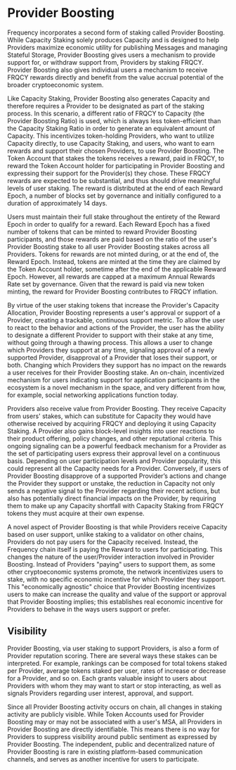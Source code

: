 # Provider Boosting

Frequency incorporates a second form of staking called Provider Boosting.
While Capacity Staking solely produces Capacity and is designed to help Providers maximize economic utility for publishing Messages and managing Stateful Storage, Provider Boosting gives users a mechanism to provide support for, or withdraw support from, Providers by staking FRQCY.
Provider Boosting also gives individual users a mechanism to receive FRQCY rewards directly and benefit from the value accrual potential of the broader cryptoeconomic system.

<!-- TODO: Insert diagram here -->

Like Capacity Staking, Provider Boosting also generates Capacity and therefore requires a Provider to be designated as part of the staking process.
In this scenario, a different ratio of FRQCY to Capacity (the Provider Boosting Ratio) is used, which is always less token-efficient than the Capacity Staking Ratio in order to generate an equivalent amount of Capacity.
This incentivizes token-holding Providers, who want to utilize Capacity directly, to use Capacity Staking, and users, who want to earn rewards and support their chosen Providers, to use Provider Boosting.
The Token Account that stakes the tokens receives a reward, paid in FRQCY, to reward the Token Account holder for participating in Provider Boosting and expressing their support for the Provider(s) they chose.
These FRQCY rewards are expected to be substantial, and thus should drive meaningful levels of user staking.
The reward is distributed at the end of each Reward Epoch, a number of blocks set by governance and initially configured to a duration of approximately 14 days.

Users must maintain their full stake throughout the entirety of the Reward Epoch in order to qualify for a reward.
Each Reward Epoch has a fixed number of tokens that can be minted to reward Provider Boosting participants, and those rewards are paid based on the ratio of the user's Provider Boosting stake to all user Provider Boosting stakes across all Providers.
Tokens for rewards are not minted during, or at the end of, the Reward Epoch.
Instead, tokens are minted at the time they are claimed by the Token Account holder, sometime after the end of the applicable Reward Epoch.
However, all rewards are capped at a maximum Annual Rewards Rate set by governance.
Given that the reward is paid via new token minting, the reward for Provider Boosting contributes to FRQCY inflation.

By virtue of the user staking tokens that increase the Provider's Capacity Allocation, Provider Boosting represents a user's approval or support of a Provider, creating a trackable, continuous support metric.
To allow the user to react to the behavior and actions of the Provider, the user has the ability to designate a different Provider to support with their stake at any time, without going through a thawing process.
This allows a user to change which Providers they support at any time, signaling approval of a newly supported Provider, disapproval of a Provider that loses their support, or both.
Changing which Providers they support has no impact on the rewards a user receives for their Provider Boosting stake.
An on-chain, incentivized mechanism for users indicating support for application participants in the ecosystem is a novel mechanism in the space, and very different from how, for example, social networking applications function today.

Providers also receive value from Provider Boosting.
They receive Capacity from users' stakes, which can substitute for Capacity they would have otherwise received by acquiring FRQCY and deploying it using Capacity Staking.
A Provider also gains block-level insights into user reactions to their product offering, policy changes, and other reputational criteria.
This ongoing signaling can be a powerful feedback mechanism for a Provider as the set of participating users express their approval level on a continuous basis.
Depending on user participation levels and Provider popularity, this could represent all the Capacity needs for a Provider.
Conversely, if users of Provider Boosting disapprove of a supported Provider’s actions and change the Provider they support or unstake, the reduction in Capacity not only sends a negative signal to the Provider regarding their recent actions, but also has potentially direct financial impacts on the Provider, by requiring them to make up any Capacity shortfall with Capacity Staking from FRQCY tokens they must acquire at their own expense.

A novel aspect of Provider Boosting is that while Providers receive Capacity based on user support, unlike staking to a validator on other chains, Providers do not  pay users for the Capacity received.
Instead, the Frequency chain itself is paying the Reward to users for participating.
This changes the nature of the user/Provider interaction involved in Provider Boosting.
Instead of Providers "paying" users to support them, as some other cryptoeconomic systems promote, the network incentivizes users to stake, with no specific economic incentive for which Provider they support.
This "economically agnostic" choice that Provider Boosting incentivizes users to make can increase the quality and value of the support or approval that Provider Boosting implies; this establishes real economic incentive for Providers to behave in the ways users support or prefer.


## Visibility

Provider Boosting, via user staking to support Providers, is also a form of Provider reputation scoring.
There are several ways these stakes can be interpreted.
For example, rankings can be composed for total tokens staked per Provider, average tokens staked per user, rates of increase or decrease for a Provider, and so on.
Each grants valuable insight to users about Providers with whom they may want to start or stop interacting, as well as signals Providers regarding user interest, approval, and support.


Since all Provider Boosting activity occurs on chain, all changes in staking activity are publicly visible.
While Token Accounts used for Provider Boosting may or may not be associated with a user's MSA, all Providers in Provider Boosting are directly identifiable.
This means there is no way for Providers to suppress visibility around public sentiment as expressed by Provider Boosting.
The independent, public and decentralized nature of Provider Boosting is rare in existing platform-based communication channels, and serves as another incentive for users to participate.
